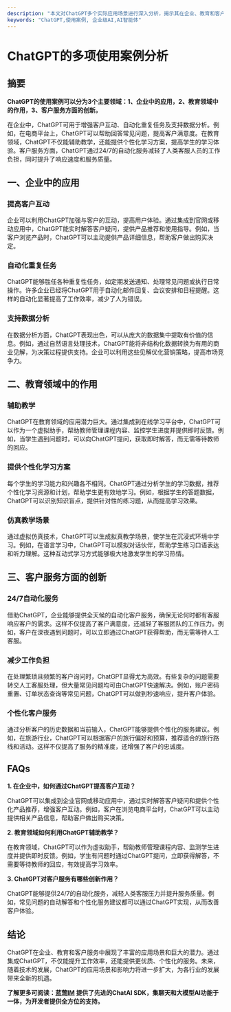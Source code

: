 ```yaml
---
description: "本文对ChatGPT多个实际应用场景进行深入分析，揭示其在企业、教育和客户服务中的广泛应用。"
keywords: "ChatGPT,使用案例, 企业级AI,AI智能体"
---
```

# ChatGPT的多项使用案例分析

## 摘要

**ChatGPT的使用案例可以分为3个主要领域：1、企业中的应用，2、教育领域中的作用，3、客户服务方面的创新。** 

在企业中，ChatGPT可用于增强客户互动、自动化重复任务及支持数据分析。例如，在电商平台上，ChatGPT可以帮助回答常见问题，提高客户满意度。在教育领域，ChatGPT不仅能辅助教学，还能提供个性化学习方案，提高学生的学习体验。客户服务方面，ChatGPT通过24/7的自动化服务减轻了人类客服人员的工作负担，同时提升了响应速度和服务质量。

## 一、企业中的应用

### 提高客户互动

企业可以利用ChatGPT加强与客户的互动，提高用户体验。通过集成到官网或移动应用中，ChatGPT能实时解答客户疑问，提供产品推荐和使用指导。例如，当客户浏览产品时，ChatGPT可以主动提供产品详细信息，帮助客户做出购买决定。

### 自动化重复任务

ChatGPT能够胜任各种重复性任务，如定期发送通知、处理常见问题或执行日常操作。许多企业已经将ChatGPT用于自动化邮件回复、会议安排和日程提醒。这样的自动化显著提高了工作效率，减少了人为错误。

### 支持数据分析

在数据分析方面，ChatGPT表现出色，可以从庞大的数据集中提取有价值的信息。例如，通过自然语言处理技术，ChatGPT能将非结构化数据转换为有用的商业见解，为决策过程提供支持。企业可以利用这些见解优化营销策略，提高市场竞争力。

## 二、教育领域中的作用

### 辅助教学

ChatGPT在教育领域的应用潜力巨大。通过集成到在线学习平台中，ChatGPT可以作为一个虚拟助手，帮助教师管理课程内容、监控学生进度并提供即时反馈。例如，当学生遇到问题时，可以向ChatGPT提问，获取即时解答，而无需等待教师的回应。

### 提供个性化学习方案

每个学生的学习能力和兴趣各不相同。ChatGPT通过分析学生的学习数据，推荐个性化学习资源和计划，帮助学生更有效地学习。例如，根据学生的答题数据，ChatGPT可以识别知识盲点，提供针对性的练习题，从而提高学习效果。

### 仿真教学场景

通过虚拟仿真技术，ChatGPT可以生成拟真教学场景，使学生在沉浸式环境中学习。例如，在语言学习中，ChatGPT可以模拟对话伙伴，帮助学生练习口语表达和听力理解。这种互动式学习方式能够极大地激发学生的学习热情。

## 三、客户服务方面的创新

### 24/7自动化服务

借助ChatGPT，企业能够提供全天候的自动化客户服务，确保无论何时都有客服响应客户的需求。这样不仅提高了客户满意度，还减轻了客服团队的工作压力。例如，客户在深夜遇到问题时，可以立即通过ChatGPT获得帮助，而无需等待人工客服。

### 减少工作负担

在处理繁琐且频繁的客户询问时，ChatGPT显得尤为高效。有些复杂的问题需要转交人工客服处理，但大量常见问题均可由ChatGPT快速解决。例如，账户密码重置、订单状态查询等常见问题，ChatGPT可以做到秒速响应，提升客户体验。

### 个性化客户服务

通过分析客户的历史数据和当前输入，ChatGPT能够提供个性化的服务建议。例如，在旅游行业，ChatGPT可以根据客户的旅行偏好和预算，推荐适合的旅行路线和活动。这样不仅提高了服务的精准度，还增强了客户的忠诚度。

## FAQs

**1. 在企业中，如何通过ChatGPT提高客户互动？**

ChatGPT可以集成到企业官网或移动应用中，通过实时解答客户疑问和提供个性化产品推荐，增强客户互动。例如，客户在浏览电商平台时，ChatGPT可以主动提供相关产品信息，帮助客户做出购买决策。

**2. 教育领域如何利用ChatGPT辅助教学？**

在教育领域，ChatGPT可以作为虚拟助手，帮助教师管理课程内容、监测学生进度并提供即时反馈。例如，学生有问题时通过ChatGPT提问，立即获得解答，不需要等待教师的回应，有效提高学习效率。

**3. ChatGPT对客户服务有哪些创新作用？**

ChatGPT能够提供24/7的自动化服务，减轻人类客服压力并提升服务质量。例如，常见问题的自动解答和个性化服务建议都可以通过ChatGPT实现，从而改善客户体验。

## 结论

ChatGPT在企业、教育和客户服务中展现了丰富的应用场景和巨大的潜力。通过集成ChatGPT，不仅能提升工作效率，还能提供更优质、个性化的服务。未来，随着技术的发展，ChatGPT的应用场景和影响力将进一步扩大，为各行业的发展带来全新的机遇。

**了解更多可阅读：[蓝莺IM](https://www.lanyingim.com) 提供了先进的ChatAI SDK，集聊天和大模型AI功能于一体，为开发者提供全方位的支持。**

